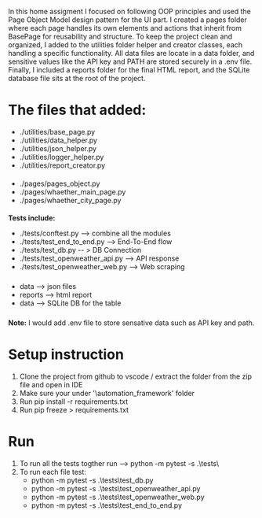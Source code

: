 In this home assigment I focused on following OOP principles and used the Page Object Model design pattern for the UI part.
I created a pages folder where each page handles its own elements and actions that inherit from BasePage for reusability and structure.
To keep the project clean and organized, I added to the utilities folder helper and creator classes, each handling a specific functionality.
All data files are locate in a data folder, and sensitive values like the API key and PATH are stored securely in a .env file.
Finally, I included a reports folder for the final HTML report, and the SQLite database file sits at the root of the project.

# The files that added:

- ./utilities/base_page.py
- ./utilities/data_helper.py
- ./utilities/json_helper.py
- ./utilities/logger_helper.py
- ./utilities/report_creator.py
####
- ./pages/pages_object.py
- ./pages/whaether_main_page.py
- ./pages/whaether_city_page.py

####
**Tests include:**
- ./tests/conftest.py --> combine all the modules
- ./tests/test_end_to_end.py --> End-To-End flow
- ./tests/test_db.py -- > DB Connection 
- ./tests/test_openweather_api.py --> API response
- ./tests/test_openweather_web.py --> Web scraping

###
- data --> json files
- reports --> html report
- data --> SQLite DB for the table
###

**Note:** 
I would add .env file to store sensative data such as API key and path.


# Setup instruction

1. Clone the project from github to vscode / extract the folder from the zip file and open in IDE 
2. Make sure your under '\automation_framework' folder
3. Run pip install -r requirements.txt
4. Run pip freeze > requirements.txt

# Run 

1. To run all the tests togther run --> python -m pytest -s .\tests\
2. To run each file test:
    -  python -m pytest -s .\tests\test_db.py
    -  python -m pytest -s .\tests\test_openweather_api.py
    -  python -m pytest -s .\tests\test_openweather_web.py 
    -  python -m pytest -s .\tests\test_end_to_end.py  


